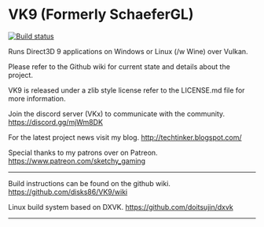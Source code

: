VK9 (Formerly SchaeferGL)
==========
[![Build status](https://ci.appveyor.com/api/projects/status/jpugvv36dr61t3hi/branch/master?svg=true)](https://ci.appveyor.com/project/disks86/vk9/branch/master)

Runs Direct3D 9 applications on Windows or Linux (/w Wine) over Vulkan.

Please refer to the Github wiki for current state and details about the project.

VK9 is released under a zlib style license refer to the LICENSE.md file for more information.

Join the discord server (VKx) to communicate with the community. https://discord.gg/mjWm8DK

For the latest project news visit my blog. http://techtinker.blogspot.com/

Special thanks to my patrons over on Patreon. https://www.patreon.com/sketchy_gaming

---

Build instructions can be found on the github wiki. https://github.com/disks86/VK9/wiki

Linux build system based on DXVK. https://github.com/doitsujin/dxvk

---


